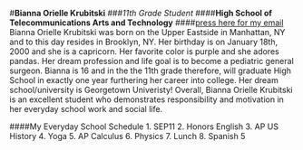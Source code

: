#**Bianna Orielle Krubitski**
###_11th Grade Student_
####**High School of Telecommunications Arts and Technology**
####[press here for my email](biannak6288@hstat.org)
Bianna Orielle Krubitski was born on the Upper Eastside in Manhattan, NY and to this day resides in Brooklyn, NY. Her birthday is on January 18th, 2000 and she is a capricorn. Her favorite color is purple and she adores pandas. Her dream profession and life goal is to become a pediatric general surgeon. Bianna is 16 and in the the 11th grade therefore, will graduate High School in exactly one year furthering her career into college. Her dream school/university is Georgetown Univeristy! Overall, Bianna Orielle Krubitski is an excellent student who demonstrates responsibility and motivation in her everyday school work and social life.


####My Everyday School Schedule
    1. SEP11
    2. Honors English
    3. AP US History
    4. Yoga
    5. AP Calculus
    6. Physics
    7. Lunch
    8. Spanish 5